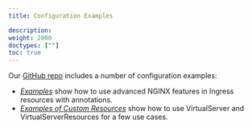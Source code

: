 ```yaml
---
title: Configuration Examples

description:
weight: 2000
doctypes: [""]
toc: true
---
```



Our [GitHub repo](https://github.com/nginxinc/kubernetes-ingress) includes a number of configuration examples:
* [*Examples*](https://github.com/nginxinc/kubernetes-ingress/tree/v2.1.1/examples) show how to use advanced NGINX features in Ingress resources with annotations.
* [*Examples of Custom Resources*](https://github.com/nginxinc/kubernetes-ingress/tree/v2.1.1/examples/custom-resources) show how to use VirtualServer and VirtualServerResources for a few use cases.
